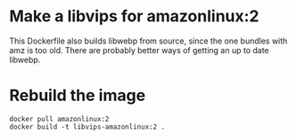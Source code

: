 # Make a libvips for amazonlinux:2

This Dockerfile also builds libwebp from source, since the one bundles
with amz is too old. There are probably better ways of getting an up to
date libwebp.

# Rebuild the image

```
docker pull amazonlinux:2
docker build -t libvips-amazonlinux:2 .
```


